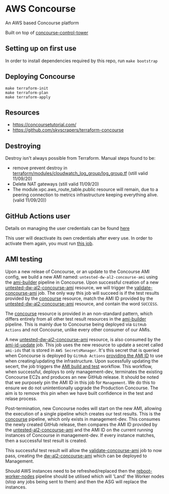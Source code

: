 # AWS Concourse

An AWS based Concourse platform

Built on top of [concourse-control-tower](https://github.com/dwp/concourse-control-tower)

## Setting up on first use

In order to install dependencies required by this repo, run `make bootstrap`

## Deploying Concourse

```
make terraform-init
make terraform-plan
make terraform-apply
```

## Resources

* https://concoursetutorial.com/
* https://github.com/skyscrapers/terraform-concourse

## Destroying
Destroy isn't always possible from Terraform. Manual steps found to be:
- remove prevent destroy in [terraform/modules/cloudwatch_log_group/log_group.tf](terraform/modules/cloudwatch_log_group/log_group.tf) (still valid 11/09/20)
- Delete NAT gateways (still valid 11/09/20)
- The module.vpc.aws_route_table.public resource will remain, due to a peering connection to metrics infrastructure keeping everything alive. (valid 11/09/20))

## GitHub Actions user

Details on managing the user credentials can be found [here](https://git.ucd.gpn.gov.uk/dip/aws-common-infrastructure/wiki/Manual-CI-Credential-Rotation#github-actions-user)

This user will deactivate its own credentials after every use.  In order to activate them again, you must run [this job](https://ci.dataworks.dwp.gov.uk/teams/dataworks/pipelines/concourse-admin?group=credentials).


## AMI testing

Upon a new releae of Concourse, or an update to the Concourse AMI config, we build a new AMI named: `untested-dw-al2-concourse-ami` using the [ami-builder](https://ci.dataworks.dwp.gov.uk/teams/dataworks/pipelines/ami-builder) pipeline in Concourse.  Upon successful creation of a new [untested-dw-al2-concourse-ami](https://ci.dataworks.dwp.gov.uk/teams/dataworks/pipelines/ami-builder/resources/untested-dw-al2-concourse-ami) resource, we will trigger the [validate-concourse-ami](https://ci.dataworks.dwp.gov.uk/teams/dataworks/pipelines/ami-builder/jobs/validate-concourse-ami) job.  The only way this job will succeed is if the test results provided by the [concourse](https://ci.dataworks.dwp.gov.uk/teams/dataworks/pipelines/ami-builder/resources/concourse) resource, match the AMI ID provided by the [untested-dw-al2-concourse-ami](https://ci.dataworks.dwp.gov.uk/teams/dataworks/pipelines/ami-builder/resources/untested-dw-al2-concourse-ami) resource, and contain the word `SUCCESS`.

The [concourse](https://ci.dataworks.dwp.gov.uk/teams/dataworks/pipelines/ami-builder/resources/concourse) resource is provided in an non-standard pattern, which differs entirely from all other test result resources in the [ami-builder](https://ci.dataworks.dwp.gov.uk/teams/dataworks/pipelines/ami-builder) pipeline.  This is mainly due to Concourse being deployed via `GitHub Actions` and not Concourse, unlike every other consumer of our AMIs.

A new [untested-dw-al2-concourse-ami](https://ci.dataworks.dwp.gov.uk/teams/dataworks/pipelines/ami-builder/resources/untested-dw-al2-concourse-ami) resource, is also consumed by the [ami-id-update](https://ci.dataworks.dwp.gov.uk/teams/dataworks/pipelines/concourse-admin?group=ami-id-update) job.  This job uses the new resource to update a secret called `ami-ids` that is stored in `AWS SecretsManager`.  It's this secret that is queried when Concourse is deployed by `GitHub Actions` [providing the AMI ID](https://github.com/dwp/aws-concourse/blob/ec998340d217353c83f8c4886b618f40de152fe5/terraform/deploy/terraform.tf.j2#L162) to use when creating/updating the infrastructure.  Upon sucessfully updating the secert, the job triggers the [AMI build and test](https://github.com/dwp/aws-concourse/actions/workflows/ami-test-apply.yml) workflow.  This workflow, when successful, deploys to only management-dev, terminates the existing Concourse EC2s and produces an new GitHub release.
It should be noted that we purposely pin the AMI ID in this job for `Management`.  We do this to ensure we do not unintentionally upgrade the Production Concourse.  The aim is to remove this pin when we have built confidence in the test and relase process.

Post-termination, new Concourse nodes will start on the new AMI, allowing the execution of a single pipeline which creates our test results.  This is the [concourse](https://ci.wip.dataworks.dwp.gov.uk/teams/dataworks/pipelines/concourse) pipeline, which only exists in management-dev.  This consumes the newly created GitHub release, then compares the AMI ID provided by the [untested-al2-concourse-ami](https://ci.wip.dataworks.dwp.gov.uk/teams/dataworks/pipelines/concourse/resources/untested-al2-concourse-ami) and the AMI ID on the current running instances of Concourse in management-dev.  If every instance matches, then a successful test result is created.

This successful test result will allow the [validate-concourse-ami](https://ci.dataworks.dwp.gov.uk/teams/dataworks/pipelines/ami-builder/jobs/validate-concourse-ami) job to now pass, creating the [dw-al2-concourse-ami](https://ci.dataworks.dwp.gov.uk/teams/dataworks/pipelines/ami-builder/jobs/dw-al2-concourse-ami) which can be deployed to Management.

Should AWS instances need to be refreshed/replaced then the [reboot-worker-nodes](https://ci.dataworks.dwp.gov.uk/teams/dataworks/pipelines/concourse-admin?group=reboot-worker-nodes) pipeline should be utilised which will 'Land' the Worker nodes (stop any jobs being sent to them) and then the ASG will replace the instances.
